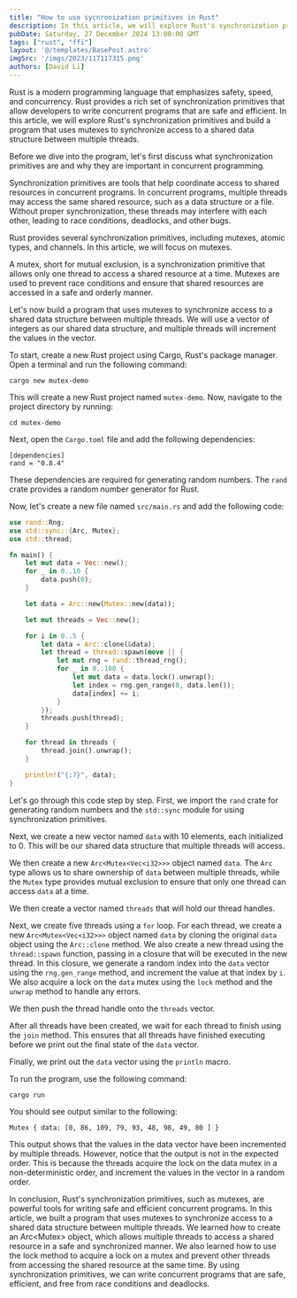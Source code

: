 ```yaml
---
title: "How to use sycnronization primitives in Rust"
description: In this article, we will explore Rust's synchronization primitives and build a program that uses mutexes to synchronize access to a shared data structure between multiple threads..
pubDate: Saturday, 27 December 2024 13:00:00 GMT
tags: ["rust", "ffi"]
layout: '@/templates/BasePost.astro'
imgSrc: '/imgs/2023/117117315.png'
authors: [David Li]
---
```



Rust is a modern programming language that emphasizes safety, speed, and concurrency. Rust provides a rich set of synchronization primitives that allow developers to write concurrent programs that are safe and efficient. In this article, we will explore Rust's synchronization primitives and build a program that uses mutexes to synchronize access to a shared data structure between multiple threads.

Before we dive into the program, let's first discuss what synchronization primitives are and why they are important in concurrent programming.

Synchronization primitives are tools that help coordinate access to shared resources in concurrent programs. In concurrent programs, multiple threads may access the same shared resource, such as a data structure or a file. Without proper synchronization, these threads may interfere with each other, leading to race conditions, deadlocks, and other bugs.

Rust provides several synchronization primitives, including mutexes, atomic types, and channels. In this article, we will focus on mutexes.

A mutex, short for mutual exclusion, is a synchronization primitive that allows only one thread to access a shared resource at a time. Mutexes are used to prevent race conditions and ensure that shared resources are accessed in a safe and orderly manner.

Let's now build a program that uses mutexes to synchronize access to a shared data structure between multiple threads. We will use a vector of integers as our shared data structure, and multiple threads will increment the values in the vector.

To start, create a new Rust project using Cargo, Rust's package manager. Open a terminal and run the following command:

```
cargo new mutex-demo
```

This will create a new Rust project named `mutex-demo`. Now, navigate to the project directory by running:

```
cd mutex-demo
```

Next, open the `Cargo.toml` file and add the following dependencies:

```
[dependencies]
rand = "0.8.4"
```

These dependencies are required for generating random numbers. The `rand` crate provides a random number generator for Rust.

Now, let's create a new file named `src/main.rs` and add the following code:

```rust
use rand::Rng;
use std::sync::{Arc, Mutex};
use std::thread;

fn main() {
    let mut data = Vec::new();
    for _ in 0..10 {
        data.push(0);
    }

    let data = Arc::new(Mutex::new(data));

    let mut threads = Vec::new();

    for i in 0..5 {
        let data = Arc::clone(&data);
        let thread = thread::spawn(move || {
            let mut rng = rand::thread_rng();
            for _ in 0..100 {
                let mut data = data.lock().unwrap();
                let index = rng.gen_range(0, data.len());
                data[index] += i;
            }
        });
        threads.push(thread);
    }

    for thread in threads {
        thread.join().unwrap();
    }

    println!("{:?}", data);
}
```

Let's go through this code step by step. First, we import the `rand` crate for generating random numbers and the `std::sync` module for using synchronization primitives.

Next, we create a new vector named `data` with 10 elements, each initialized to 0. This will be our shared data structure that multiple threads will access.

We then create a new `Arc<Mutex<Vec<i32>>>` object named `data`. The `Arc` type allows us to share ownership of `data` between multiple threads, while the `Mutex` type provides mutual exclusion to ensure that only one thread can access `data` at a time.

We then create a vector named `threads` that will hold our thread handles.

Next, we create five threads using a `for` loop. For each thread, we create a new `Arc<Mutex<Vec<i32>>>` object named `data` by cloning the original `data` object using the `Arc::clone` method. We also create a new thread using the `thread::spawn` function, passing in a closure that will be executed in the new thread. In this closure, we generate a random index into the `data` vector using the `rng.gen_range` method, and increment the value at that index by `i`. We also acquire a lock on the `data` mutex using the `lock` method and the `unwrap` method to handle any errors.

We then push the thread handle onto the `threads` vector.

After all threads have been created, we wait for each thread to finish using the `join` method. This ensures that all threads have finished executing before we print out the final state of the `data` vector.

Finally, we print out the `data` vector using the `println` macro.

To run the program, use the following command:

```
cargo run
```

You should see output similar to the following:

```
Mutex { data: [0, 86, 109, 79, 93, 48, 98, 49, 80 ] }
```

This output shows that the values in the data vector have been incremented by multiple threads. However, notice that the output is not in the expected order. This is because the threads acquire the lock on the data mutex in a non-deterministic order, and increment the values in the vector in a random order.

In conclusion, Rust's synchronization primitives, such as mutexes, are powerful tools for writing safe and efficient concurrent programs. In this article, we built a program that uses mutexes to synchronize access to a shared data structure between multiple threads. We learned how to create an Arc<Mutex<T>> object, which allows multiple threads to access a shared resource in a safe and synchronized manner. We also learned how to use the lock method to acquire a lock on a mutex and prevent other threads from accessing the shared resource at the same time. By using synchronization primitives, we can write concurrent programs that are safe, efficient, and free from race conditions and deadlocks.